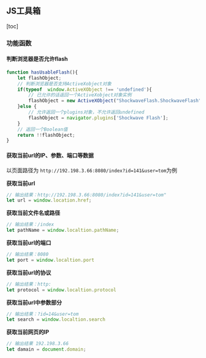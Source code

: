 ## JS工具箱

[toc]

### 功能函数

#### 判断浏览器是否允许flash

```js
function hasUsableFlash(){
    let flashObject;
    // 判断浏览器是否支持ActiveXobject对象
    if(typeof  window.ActiveXObject !== 'undefined'){
        // 已允许的话返回一个ActiveXobject对象实例
        flashObject = new ActiveXObject("ShockwaveFlash.ShockwaveFlash");
    }else {
        // 允许返回一个plugins对象，不允许返回undefined
        flashObject = navigator.plugins['Shockwave Flash'];
    }
    // 返回一个Boolean值
    return !!flashObject;
}
```

#### 获取当前url的IP、参数、端口等数据

以页面路径为 `http://192.198.3.66:8080/index?id=141&user=tom`为例

**获取当前url**

```js
// 输出结果：http://192.198.3.66:8080/index?id=141&user=tom"
let url = window.location.href;
```

**获取当前文件名或路径**

```js
// 输出结果：/index
let pathName = window.localtion.pathName;
```

**获取当前url的端口**

```js
// 输出结果：8080
let port = window.localtion.port
```

**获取当前url的协议**

```js
// 输出结果：http:
let protocol = window.localtion.protocol
```

**获取当前url中参数部分**

```js
// 输出结果：?id=14&user=tom
let search = window.localtion.search
```

**获取当前网页的IP**

```js
// 输出结果 192.198.3.66
let damain = document.domain;
```

